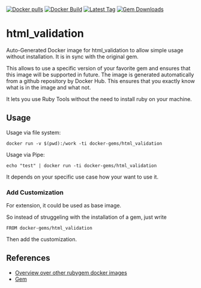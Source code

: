 [![Docker pulls](https://img.shields.io/docker/pulls/rubygem/html_validation.svg)](https://hub.docker.com/r/rubygem/html_validation/)
[![Docker Build](https://img.shields.io/docker/automated/rubygem/html_validation.svg)](https://hub.docker.com/r/rubygem/html_validation/)
[![Latest Tag](https://img.shields.io/github/tag/docker-rubygem/html_validation.svg)](https://hub.docker.com/r/rubygem/html_validation/)
[![Gem Downloads](https://img.shields.io/gem/dt/html_validation.svg)](https://rubygems.org/gems/html_validation/)
# html_validation

Auto-Generated Docker image for html_validation to allow simple usage without installation.
It is in sync with the original gem.

This allows to use a specific version of your favorite gem and ensures that this image will be supported in future.
The image is generated automatically from a github repository by Docker Hub.
This ensures that you exactly know what is in the image and what not.

It lets you use Ruby Tools without the need to install ruby on your machine.

## Usage

Usage via file system:

`docker run -v $(pwd):/work -ti docker-gems/html_validation`

Usage via Pipe:

`echo "test" | docker run -ti docker-gems/html_validation`

It depends on your specific use case how your want to use it.

### Add Customization

For extension, it could be used as base image.

So instead of struggeling with the installation of a gem, just write

`FROM docker-gems/html_validation`

Then add the customization.

## References

 - [Overview over other rubygem docker images](https://github.com/thinkbot/docker-rubygem)
 - [Gem](https://rubygems.org/gems/html_validation/)
